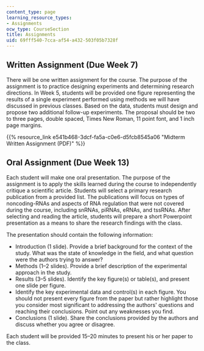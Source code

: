```yaml
---
content_type: page
learning_resource_types:
- Assignments
ocw_type: CourseSection
title: Assignments
uid: 69fff540-7cca-af54-a432-503f05b7328f
---
```


Written Assignment (Due Week 7)
-------------------------------

There will be one written assignment for the course. The purpose of the assignment is to practice designing experiments and determining research directions. In Week 5, students will be provided one figure representing the results of a single experiment performed using methods we will have discussed in previous classes. Based on the data, students must design and propose two additional follow-up experiments. The proposal should be two to three pages, double spaced, Times New Roman, 11 point font, and 1 inch page margins.

{{% resource_link e541b468-3dcf-fa5a-c0e6-d5fcb8545a06 "Midterm Written Assignment (PDF)" %}}

Oral Assignment (Due Week 13)
-----------------------------

Each student will make one oral presentation. The purpose of the assignment is to apply the skills learned during the course to independently critique a scientific article. Students will select a primary research publication from a provided list. The publications will focus on types of noncoding-RNAs and aspects of RNA regulation that were not covered during the course, including snRNAs, piRNAs, eRNAs, and tssRNAs. After selecting and reading the article, students will prepare a short Powerpoint presentation as a means to share the research findings with the class.

The presentation should contain the following information:

*   Introduction (1 slide). Provide a brief background for the context of the study. What was the state of knowledge in the field, and what question were the authors trying to answer?
*   Methods (1–2 slides). Provide a brief description of the experimental approach in the study.
*   Results (3–5 slides). Identify the key figure(s) or table(s), and present one slide per figure.
*   Identify the key experimental data and control(s) in each figure. You should not present every figure from the paper but rather highlight those you consider most significant to addressing the authors' questions and reaching their conclusions. Point out any weaknesses you find.
*   Conclusions (1 slide). Share the conclusions provided by the authors and discuss whether you agree or disagree.

Each student will be provided 15–20 minutes to present his or her paper to the class.
